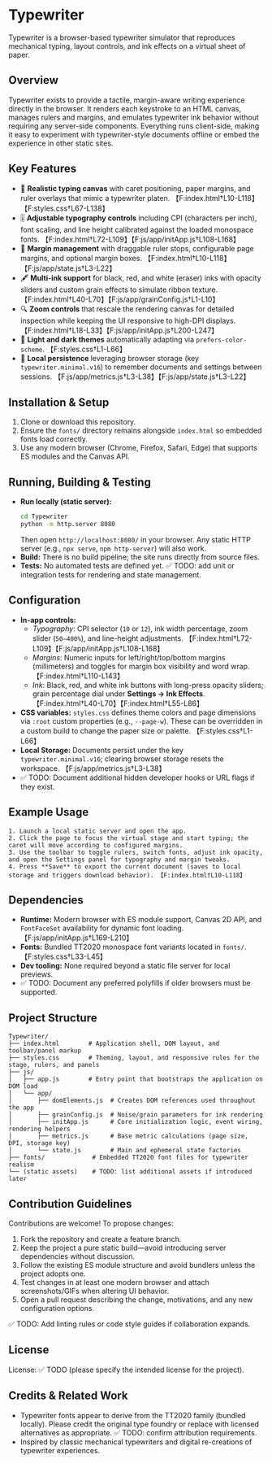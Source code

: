 # Typewriter

Typewriter is a browser-based typewriter simulator that reproduces mechanical typing, layout controls, and ink effects on a virtual sheet of paper.

## Overview
Typewriter exists to provide a tactile, margin-aware writing experience directly in the browser. It renders each keystroke to an HTML canvas, manages rulers and margins, and emulates typewriter ink behavior without requiring any server-side components. Everything runs client-side, making it easy to experiment with typewriter-style documents offline or embed the experience in other static sites.

## Key Features
- 📝 **Realistic typing canvas** with caret positioning, paper margins, and ruler overlays that mimic a typewriter platen. 【F:index.html†L10-L118】【F:styles.css†L67-L138】
- 🎚️ **Adjustable typography controls** including CPI (characters per inch), font scaling, and line height calibrated against the loaded monospace fonts. 【F:index.html†L72-L109】【F:js/app/initApp.js†L108-L168】
- 🎯 **Margin management** with draggable ruler stops, configurable page margins, and optional margin boxes. 【F:index.html†L10-L118】【F:js/app/state.js†L3-L22】
- 🖋️ **Multi-ink support** for black, red, and white (eraser) inks with opacity sliders and custom grain effects to simulate ribbon texture. 【F:index.html†L40-L70】【F:js/app/grainConfig.js†L1-L10】
- 🔍 **Zoom controls** that rescale the rendering canvas for detailed inspection while keeping the UI responsive to high-DPI displays. 【F:index.html†L18-L33】【F:js/app/initApp.js†L200-L247】
- 🌙 **Light and dark themes** automatically adapting via `prefers-color-scheme`. 【F:styles.css†L1-L66】
- 💾 **Local persistence** leveraging browser storage (key `typewriter.minimal.v16`) to remember documents and settings between sessions. 【F:js/app/metrics.js†L3-L38】【F:js/app/state.js†L3-L22】

## Installation & Setup
1. Clone or download this repository.
2. Ensure the `fonts/` directory remains alongside `index.html` so embedded fonts load correctly.
3. Use any modern browser (Chrome, Firefox, Safari, Edge) that supports ES modules and the Canvas API.

## Running, Building & Testing
- **Run locally (static server):**
  ```bash
  cd Typewriter
  python -m http.server 8080
  ```
  Then open `http://localhost:8080/` in your browser. Any static HTTP server (e.g., `npx serve`, `npm http-server`) will also work.
- **Build:** There is no build pipeline; the site runs directly from source files.
- **Tests:** No automated tests are defined yet. ✅ TODO: add unit or integration tests for rendering and state management.

## Configuration
- **In-app controls:**
  - *Typography*: CPI selector (`10` or `12`), ink width percentage, zoom slider (`50–400%`), and line-height adjustments. 【F:index.html†L72-L109】【F:js/app/initApp.js†L108-L168】
  - *Margins*: Numeric inputs for left/right/top/bottom margins (millimeters) and toggles for margin box visibility and word wrap. 【F:index.html†L110-L143】
  - *Ink*: Black, red, and white ink buttons with long-press opacity sliders; grain percentage dial under **Settings → Ink Effects**. 【F:index.html†L40-L70】【F:index.html†L55-L86】
- **CSS variables:** `styles.css` defines theme colors and page dimensions via `:root` custom properties (e.g., `--page-w`). These can be overridden in a custom build to change the paper size or palette. 【F:styles.css†L1-L66】
- **Local Storage:** Documents persist under the key `typewriter.minimal.v16`; clearing browser storage resets the workspace. 【F:js/app/metrics.js†L3-L38】
- ✅ TODO: Document additional hidden developer hooks or URL flags if they exist.

## Example Usage
```text
1. Launch a local static server and open the app.
2. Click the page to focus the virtual stage and start typing; the caret will move according to configured margins.
3. Use the toolbar to toggle rulers, switch fonts, adjust ink opacity, and open the Settings panel for typography and margin tweaks.
4. Press **Save** to export the current document (saves to local storage and triggers download behavior). 【F:index.html†L10-L118】
```

## Dependencies
- **Runtime:** Modern browser with ES module support, Canvas 2D API, and `FontFaceSet` availability for dynamic font loading. 【F:js/app/initApp.js†L169-L210】
- **Fonts:** Bundled TT2020 monospace font variants located in `fonts/`. 【F:styles.css†L33-L45】
- **Dev tooling:** None required beyond a static file server for local previews.
- ✅ TODO: Document any preferred polyfills if older browsers must be supported.

## Project Structure
```
Typewriter/
├── index.html        # Application shell, DOM layout, and toolbar/panel markup
├── styles.css        # Theming, layout, and responsive rules for the stage, rulers, and panels
├── js/
│   ├── app.js        # Entry point that bootstraps the application on DOM load
│   └── app/
│       ├── domElements.js  # Creates DOM references used throughout the app
│       ├── grainConfig.js  # Noise/grain parameters for ink rendering
│       ├── initApp.js      # Core initialization logic, event wiring, rendering helpers
│       ├── metrics.js      # Base metric calculations (page size, DPI, storage key)
│       └── state.js        # Main and ephemeral state factories
├── fonts/             # Embedded TT2020 font files for typewriter realism
└── (static assets)    # TODO: list additional assets if introduced later
```

## Contribution Guidelines
Contributions are welcome! To propose changes:
1. Fork the repository and create a feature branch.
2. Keep the project a pure static build—avoid introducing server dependencies without discussion.
3. Follow the existing ES module structure and avoid bundlers unless the project adopts one.
4. Test changes in at least one modern browser and attach screenshots/GIFs when altering UI behavior.
5. Open a pull request describing the change, motivations, and any new configuration options.

✅ TODO: Add linting rules or code style guides if collaboration expands.

## License
License: ✅ TODO (please specify the intended license for the project).

## Credits & Related Work
- Typewriter fonts appear to derive from the TT2020 family (bundled locally). Please credit the original type foundry or replace with licensed alternatives as appropriate. ✅ TODO: confirm attribution requirements.
- Inspired by classic mechanical typewriters and digital re-creations of typewriter experiences.


